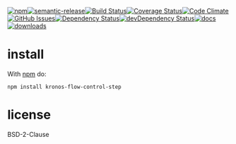 [![npm](https://img.shields.io/npm/v/kronos-flow-control-step.svg)](https://www.npmjs.com/package/kronos-flow-control-step)[![semantic-release](https://img.shields.io/badge/%20%20%F0%9F%93%A6%F0%9F%9A%80-semantic--release-e10079.svg)](https://github.com/Kronos-Integration/kronos-flow-control-step)[![Build Status](https://secure.travis-ci.org/Kronos-Integration/kronos-flow-control-step.png)](http://travis-ci.org/Kronos-Integration/kronos-flow-control-step)[![Coverage Status](https://coveralls.io/repos/Kronos-Integration/kronos-flow-control-step/badge.svg)](https://coveralls.io/r/Kronos-Integration/kronos-flow-control-step)[![Code Climate](https://codeclimate.com/github/Kronos-Integration/kronos-flow-control-step/badges/gpa.svg)](https://codeclimate.com/github/Kronos-Integration/kronos-flow-control-step)[![GitHub Issues](https://img.shields.io/github/issues/Kronos-Integration/kronos-flow-control-step.svg?style=flat-square)](https://github.com/Kronos-Integration/kronos-flow-control-step/issues)[![Dependency Status](https://david-dm.org/Kronos-Integration/kronos-flow-control-step.svg)](https://david-dm.org/Kronos-Integration/kronos-flow-control-step)[![devDependency Status](https://david-dm.org/Kronos-Integration/kronos-flow-control-step/dev-status.svg)](https://david-dm.org/Kronos-Integration/kronos-flow-control-step#info=devDependencies)[![docs](http://inch-ci.org/github/Kronos-Integration/kronos-flow-control-step.svg?branch=master)](http://inch-ci.org/github/Kronos-Integration/kronos-flow-control-step)[![downloads](http://img.shields.io/npm/dm/kronos-flow-control-step.svg?style=flat-square)](https://npmjs.org/package/kronos-flow-control-step)

install
=======

With [npm](http://npmjs.org) do:

```
npm install kronos-flow-control-step
```

license
=======

BSD-2-Clause
